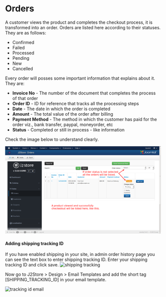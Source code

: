 # Orders

A customer views the product and completes the checkout process, it is transformed into an order. Orders are listed here according to their statuses. They are as follows:
* Confirmed
* Failed
* Processed
* Pending
* New
* Cancelled

Every order will posses some important information that explains about it. They are:
* **Invoice No** - The number of the document that completes the process of that order
* **Order ID** - ID for reference that tracks all the processing steps
* **Date** - The date in which the order is completed
* **Amount** - The total value of the order after billing
* **Payment Method** - The method in which the customer has paid for the order viz., bank transfer, paypal, moneyorder, etc
* **Status** - Completed or still in process - like information


Check the image below to understand clearly.

![Order Listing](./assets/images/order_listing.png)

#### Adding shipping tracking ID

If you have enabled shipping in your site, in admin order history page you can see the text box to enter shipping tracking ID. Enter your shipping tracking ID and click save.
![shipping tracking](./assets/images/sales-order-01.png)

Now go to J2Store > Design > Email Templates and add the short tag [SHIPPING_TRACKING_ID] in your email template.

![tracking id email](./assets/images/sales-order-02.png)